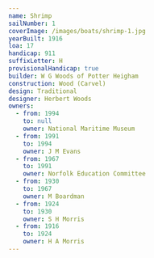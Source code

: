 ```yaml
---
name: Shrimp
sailNumber: 1
coverImage: /images/boats/shrimp-1.jpg
yearBuilt: 1916
loa: 17
handicap: 911
suffixLetter: H
provisionalHandicap: true
builder: W G Woods of Potter Heigham
construction: Wood (Carvel)
design: Traditional
designer: Herbert Woods
owners:
  - from: 1994
    to: null
    owner: National Maritime Museum
  - from: 1991
    to: 1994
    owner: J M Evans
  - from: 1967
    to: 1991
    owner: Norfolk Education Committee
  - from: 1930
    to: 1967
    owner: M Boardman
  - from: 1924
    to: 1930
    owner: S H Morris
  - from: 1916
    to: 1924
    owner: H A Morris
---
```

